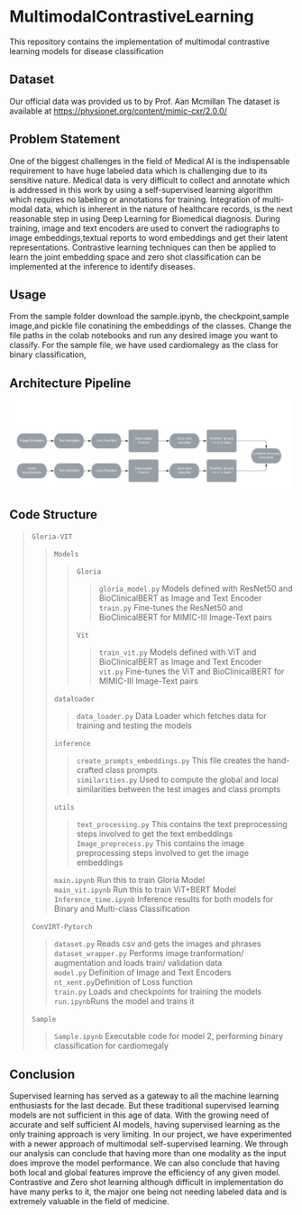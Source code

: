 # MultimodalContrastiveLearning
This repository contains the implementation of multimodal contrastive learning models for disease classification
## Dataset
Our official data was provided us to by Prof. Aan Mcmillan
The dataset is available at https://physionet.org/content/mimic-cxr/2.0.0/
## Problem Statement
One of the biggest challenges in the field of Medical AI is the indispensable requirement to have huge labeled data which is challenging due to its sensitive nature. Medical data is very difficult to collect and annotate which is addressed in this work by using a self-supervised learning algorithm which requires no labeling or annotations for training. Integration of multi-modal data, which is inherent in the nature of healthcare records, is the next reasonable step in using Deep Learning for Biomedical diagnosis.
During training, image and text encoders are used to convert the radiographs to image embeddings,textual reports to word embeddings and get their latent representations. Contrastive learning techniques can then be applied to learn the joint embedding space and zero shot classification can be
implemented at the inference to identify diseases.
## Usage
From the sample folder download the sample.ipynb, the checkpoint,sample image,and pickle file conatining the embeddings of the classes. Change the file paths in the colab notebooks and run any desired image you want to classify. For the sample file, we have used cardiomalegy as the class for binary classification, 
## Architecture Pipeline 

![Alt text](https://github.com/ShruthiVidya-git/MultimodalContrastiveLearning/blob/main/Results/Flowchart.jpeg "Flow chart of our workflow")

## Code Structure 

> ```Gloria-VIT``` <br />
>  > ```Models```<br />
>  > >```Gloria``` <br />
>  > > >```gloria_model.py``` Models defined with ResNet50 and BioClinicalBERT as Image and Text Encoder <br />
>  > > >```train.py``` Fine-tunes the ResNet50 and BioClinicalBERT for MIMIC-III Image-Text pairs<br />  
>  > > >
>  > >```Vit```<br />
>  > > >```train_vit.py``` Models defined with ViT and BioClinicalBERT as Image and Text Encoder <br />
>  > > >```vit.py``` Fine-tunes the ViT and BioClinicalBERT for MIMIC-III Image-Text pairs<br />
>  > > >
>  > ```dataloader```<br />
>  > >```data_loader.py``` Data Loader which fetches data for training and testing the models<br />
>  > >
>  > ```inference```<br />
>  > >```create_prompts_embeddings.py``` This file creates the hand-crafted class prompts <br />
>  > >```similarities.py``` Used to compute the global and local similarities between the test images and class prompts<br />
>  > >
>  > ```utils```<br />
>  > >```text_processing.py``` This contains the text preprocessing steps involved to get the text embeddings<br />
>  > >```Image_preprocess.py``` This contains the image preprocessing steps involved to get the image embeddings<br />
>  > >
>  >```main.ipynb``` Run this to train Gloria Model<br />
>  >```main_vit.ipynb``` Run this to train ViT+BERT Model<br />
>  >```Inference_time.ipynb``` Inference results for both models for Binary and Multi-class Classification<br />
>  >
>  ```ConVIRT-Pytorch``` <br />
>  >```dataset.py``` Reads csv and gets the images and phrases<br />
>  >```dataset_wrapper.py``` Performs image tranformation/ augmentation and loads train/ validation data<br />
>  >```model.py``` Definition of Image and Text Encoders<br />
>  >```nt_xent.py```Definition of Loss function<br />
>  >```train.py``` Loads and checkpoints for training the models<br />
>  >```run.ipynb```Runs the model and trains it<br />
>  >
>  ```Sample``` <br />
>  >```Sample.ipynb``` Executable code for model 2, performing binary classification for cardiomegaly<br />




## Conclusion
Supervised learning has served as a gateway to all the machine learning enthusiasts for the last
decade. But these traditional supervised learning models are not sufficient in this age of data. With
the growing need of accurate and self sufficient AI models, having supervised learning as the only
training approach is very limiting. In our project, we have experimented with a newer approach of
multimodal self-supervised learning. We through our analysis can conclude that having more than
one modality as the input does improve the model performance. We can also conclude that having
both local and global features improve the efficiency of any given model. Contrastive and Zero shot
learning although difficult in implementation do have many perks to it, the major one being not
needing labeled data and is extremely valuable in the field of medicine.


